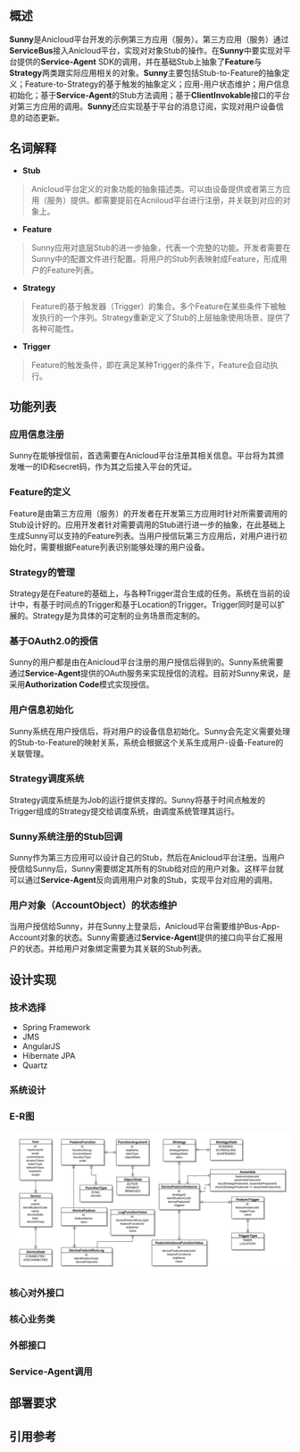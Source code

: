 ## 概述
**Sunny**是Anicloud平台开发的示例第三方应用（服务）。第三方应用（服务）通过**ServiceBus**接入Anicloud平台，实现对对象Stub的操作。在**Sunny**中要实现对平台提供的**Service-Agent** SDK的调用，并在基础Stub上抽象了**Feature**与**Strategy**两类跟实际应用相关的对象。**Sunny**主要包括Stub-to-Feature的抽象定义；Feature-to-Strategy的基于触发的抽象定义；应用-用户状态维护；用户信息初始化；基于**Service-Agent**的Stub方法调用；基于**ClientInvokable**接口的平台对第三方应用的调用。**Sunny**还应实现基于平台的消息订阅，实现对用户设备信息的动态更新。

## 名词解释
* __Stub__ 
 
 >Anicloud平台定义的对象功能的抽象描述类。可以由设备提供或者第三方应用（服务）提供。都需要提前在Acniloud平台进行注册，并关联到对应的对象上。

* __Feature__ 
 
 >Sunny应用对底层Stub的进一步抽象，代表一个完整的功能。开发者需要在Sunny中的配置文件进行配置。将用户的Stub列表映射成Feature，形成用户的Feature列表。

* __Strategy__ 

 >Feature的基于触发器（Trigger）的集合。多个Feature在某些条件下被触发执行的一个序列。Strategy重新定义了Stub的上层抽象使用场景，提供了各种可能性。

* __Trigger__ 
 
 >Feature的触发条件，即在满足某种Trigger的条件下，Feature会自动执行。
 
## 功能列表
### 应用信息注册
Sunny在能够授信前，首选需要在Anicloud平台注册其相关信息。平台将为其颁发唯一的ID和secret码，作为其之后接入平台的凭证。

### Feature的定义
Feature是由第三方应用（服务）的开发者在开发第三方应用时针对所需要调用的Stub设计好的。应用开发者针对需要调用的Stub进行进一步的抽象，在此基础上生成Sunny可以支持的Feature列表。当用户授信玩第三方应用后，对用户进行初始化时，需要根据Feature列表识别能够处理的用户设备。

### Strategy的管理
Strategy是在Feature的基础上，与各种Trigger混合生成的任务。系统在当前的设计中，有基于时间点的Trigger和基于Location的Trigger。Trigger同时是可以扩展的。Strategy是为具体的可定制的业务场景而定制的。

### 基于OAuth2.0的授信
Sunny的用户都是由在Anicloud平台注册的用户授信后得到的。Sunny系统需要通过**Service-Agent**提供的OAuth服务来实现授信的流程。目前对Sunny来说，是采用**Authorization Code**模式实现授信。

### 用户信息初始化
Sunny系统在用户授信后，将对用户的设备信息初始化。Sunny会先定义需要处理的Stub-to-Feature的映射关系，系统会根据这个关系生成用户-设备-Feature的关联管理。

### Strategy调度系统
Strategy调度系统是为Job的运行提供支撑的。Sunny将基于时间点触发的Trigger组成的Strategy提交给调度系统，由调度系统管理其运行。

### Sunny系统注册的Stub回调
Sunny作为第三方应用可以设计自己的Stub，然后在Anicloud平台注册。当用户授信给Sunny后，Sunny需要绑定其所有的Stub给对应的用户对象。这样平台就可以通过**Service-Agent**反向调用用户对象的Stub，实现平台对应用的调用。

### 用户对象（AccountObject）的状态维护
当用户授信给Sunny，并在Sunny上登录后，Anicloud平台需要维护Bus-App-Account对象的状态。Sunny需要通过**Service-Agent**提供的接口向平台汇报用户的状态。并给用户对象绑定需要为其关联的Stub列表。

## 设计实现
### 技术选择
* Spring Framework
* JMS
* AngularJS
* Hibernate JPA
* Quartz

### 系统设计

### E-R图
![Sunny系统ER图](../docs/sunny_er_model_v3.png)

### 核心对外接口

### 核心业务类

### 外部接口

### Service-Agent调用

## 部署要求

## 引用参考
